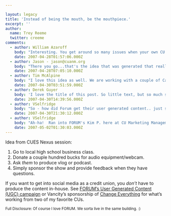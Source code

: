 ```yaml
---

layout: legacy
title: 'Instead of being the mouth, be the mouthpiece.'
excerpt: ''
author:
  name: Trey Reeme
  twitter: creeme
comments:
  - author: William Azaroff
    body: "Interesting. You get around so many issues when your own CU isn't the focus of the content. When I first called our Privacy Office about ChangeEverything.ca, they kind of lost their lunch, but once we sat down and I described it in detail, they honestly couldn't think of a single real issue the site provoked."
    date: 2007-04-28T01:57:06.000Z
  - author: Jason - jason@cuanm.org
    body: "There you go...that's the idea that was generated that really struck a chord with me.  I've already pushed it around my office and I think it's gonna fly.  Any good ideas you have on my setting this up would be greatly appreciated (ie free podcasting sites/software, etc.).  We've already had a bit of good brainstorming around this idea also.  I'll keep you posted on our progress as it unfolds."
    date: 2007-04-28T07:05:10.000Z
  - author: Tim McAlpine
    body: "I love this idea as well. We are working with a couple of Canadian credit unions right now on youth initiatives and there is definitely interest and definitely fear around the idea of blogging and especially podcasting. I am going to point them to this post. We'll see where it goes."
    date: 2007-04-30T03:51:59.000Z
  - author: Derek Guyer
    body: 'I love the title of this post. So little text, but so much said.'
    date: 2007-04-30T14:39:56.000Z
  - author: VSelfridge
    body: "So - how did Forum get their user generated content.. just set up capture stations at their branches to \"share your thoughts about Forum\"? \r\n\r\nI suppose that would be the best way to get a diverse cross-section of your membership (since not ALL are technically inclined!)\r\n\r\nI'm digging it!\r\n\r\n-V"
    date: 2007-04-30T21:30:12.000Z
  - author: VSelfridge
    body: "Ah-ha!  Ran into FORUM's Kim P. here at CU Marketing Management conference... She mentioned that the user generated content was generated as part of a testimonial TV campaign... \r\n\r\nI thought you guys were already taking member submitted audio/video! :)\r\n\r\nI'm sure - with you guys - that something like that is in the works! "
    date: 2007-05-02T01:30:03.000Z
---
```


<p>Idea from <span class="caps">CUES</span> Nexus session:</p>
<ol>
<li>Go to local high school business class.</li>
<li>Donate a couple hundred bucks for audio equipment/webcam. </li>
<li>Ask <em>them</em> to produce vlog or podcast.</li>
<li>Simply sponsor the show and provide feedback when they have questions.</li>
</ol>
<p>If you want to get into social media as a credit union, you <em>don&#8217;t</em> have to produce the content in-house.  See <a href="http://dougtrue.net/articles/2007/04/23/from-the-tv-ad-to-the-billboard"><span class="caps">FORUM</span>&#8217;s User Generated Content (UGC) campaign</a> or Vancity&#8217;s sponsorship of <a href="http://changeeverything.ca">Change Everything</a> for what&#8217;s working from two of my favorite CUs.</p>
<p><small>Full Disclosure: Of course I love <span class="caps">FORUM</span>. We sorta live in the same building.  :)</small></p>